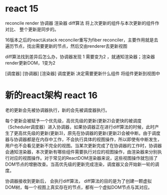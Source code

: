 # react 15
reconcile  render
协调器      渲染器 
diff算法
将上次更新的组件与本次更新的组件作对比、
整个更新是同步的。

16版本之后的react从stack reconciler重写为fiber reconciler，主要作用就是去遍历节点，找出需要更新的节点，然后交由renderer去更新视图

diff算法找到差异后怎么办，协调器发现 1 需要变为2 ，就通知渲染器；渲染器render更新DOM，1变为2

[调度器]  [协调器]  [渲染器]
调度更新  决定需要更新什么组件  将组件更新到视图中 
# 新的react架构  react 16
老的更新会先被协调器执行，新的会先被调度器执行。

每个更新会被赋予一个优先级，高优先级的更新(更新2)会更快的被调度 （Scheduler调度器）进入协调器，如果协调器正在进行diff算法的时候，此时产生了更高优先级的更新(更新3)，原先在协调器的更新(更新2)会被中断。由于调度器与协调器都是在内存中工作，不会执行具体的视图操作，所以即使有中断发生，用户也不会看见更新不完全的视图。当某次更新完成了在协调器的工作时，协调器会通知渲染器，本次更新有哪些组件需要执行对应的视图操作，由渲染器来分别执行对应的视图操作。对于常见的ReactDOM渲染器来说，这些视图操作就包括了DOM节点的增删改查。当高优先级的更新完成渲染，调度器又会开始新一轮的调度。

协调器接收到更新后， 会执行diff算法， diff算法的目的是为了创建一颗虚拟DOM树，每一个视图上真实存在的节点，都有一个虚拟DOM节点与其对应。 